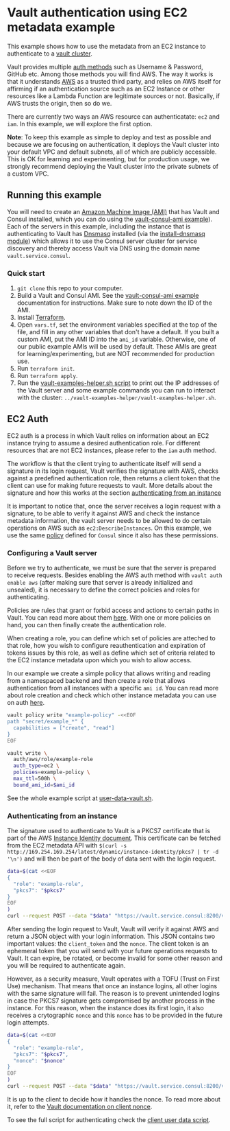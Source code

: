 # Vault authentication using EC2 metadata example

This example shows how to use the metadata from an EC2 instance to authenticate
to a [vault cluster][vault_cluster].

Vault provides multiple [auth methods][auth_methods] such as Username & Password, GitHub
etc. Among those methods you will find AWS. The way it works is that it
understands [AWS][aws_auth] as a trusted third party, and relies on AWS itself for affirming
if an authentication source such as an EC2 Instance or other resources like a
Lambda Function are legitimate sources or not. Basically, if AWS trusts the
origin, then so do we.

There are currently two ways an AWS resource can authenticatate: `ec2` and `iam`. In
this example, we will explore the first option.

**Note**: To keep this example as simple to deploy and test as possible and because we are
focusing on authentication, it deploys the Vault cluster into your default VPC and default subnets,
 all of which are publicly accessible. This is OK for learning and experimenting, but for
production usage, we strongly recommend deploying the Vault cluster into the private subnets
of a custom VPC.

## Running this example
You will need to create an [Amazon Machine Image (AMI)][ami] that has Vault and Consul installed,
which you can do using the [vault-consul-ami example][vault_consul_ami]). Each of the servers
in this example, including the instance that is authenticating to Vault has [Dnsmasq][dnsmasq]
installed (via the [install-dnsmasq module][dnsmasq_module]) which allows it to use the Consul
server cluster for service discovery and thereby access Vault via DNS using the domain name
`vault.service.consul`.

### Quick start

1. `git clone` this repo to your computer.
1. Build a Vault and Consul AMI. See the [vault-consul-ami example][vault_consul_ami] documentation for
   instructions. Make sure to note down the ID of the AMI.
1. Install [Terraform](https://www.terraform.io/).
1. Open `vars.tf`, set the environment variables specified at the top of the file, and fill in any other variables that
   don't have a default. If you built a custom AMI, put the AMI ID into the `ami_id` variable. Otherwise, one of our
   public example AMIs will be used by default. These AMIs are great for learning/experimenting, but are NOT
   recommended for production use.
1. Run `terraform init`.
1. Run `terraform apply`.
1. Run the [vault-examples-helper.sh script](https://github.com/hashicorp/terraform-aws-vault/tree/master/examples/vault-examples-helper/vault-examples-helper.sh) to
   print out the IP addresses of the Vault server and some example commands you can run to interact with the cluster:
   `../vault-examples-helper/vault-examples-helper.sh`.


## EC2 Auth

EC2 auth is a process in which Vault relies on information about an EC2 instance
trying to assume a desired authentication role. For different resources that are
not EC2 instances, please refer to the `iam` auth method.

The workflow is that the client trying to authenticate itself will send a
signature in its login request, Vault verifies the signature with AWS, checks
against a predefined authentication role, then returns a client token that the
client can use for making future requests to vault. More details about the
signature and how this works at the section [authenticating from an
instance](#authenticating-from-an-instance)

It is important to notice that, once the server receives a login request with a
signature, to be able to verify it against AWS and check the instance
metadata information, the vault server needs to be allowed to do certain
operations on AWS such as `ec2:DescribeInstances`. On this example, we use the
same [policy][consul_policy] defined for `Consul` since it also has these
permissions.


### Configuring a Vault server

Before we try to authenticate, we must be sure that the server is prepared to
receive requests. Besides enabling the AWS auth method with `vault auth enable
aws` (after making sure that server is already initialized and unsealed), it is
necessary to define the correct policies and roles for authenticating.

Policies are rules that grant or forbid access and actions to certain paths in
Vault. You can read more about them [here][policies_doc]. With one or more
policies on hand, you can then finally create the authentication role.

When creating a role, you can define which set of policies are atteched to that
role, how you wish to configure reauthentication and expiration of tokens issues
by this role, as well as define which set of criteria related to the EC2 instance
metadata upon which you wish to allow access.

In our example we create a simple policy that allows writing and reading from a
namespaced backend and then create a role that allows authentication from all
instances with a specific `ami id`. You can read more about role
creation and check which other instance metadata you can use on auth [here][create_role].


```bash
vault policy write "example-policy" -<<EOF
path "secret/example_*" {
  capabilities = ["create", "read"]
}
EOF

vault write \
  auth/aws/role/example-role
  auth_type=ec2 \
  policies=example-policy \
  max_ttl=500h \
  bound_ami_id=$ami_id
```

See the whole example script at [user-data-vault.sh](user-data-vault.sh).


### Authenticating from an instance

The signature used to authenticate to Vault is a PKCS7 certificate that is part of the AWS
[Instance Identity document][instance_identity]. This certificate can be fetched from the EC2
metadata API with `$(curl -s http://169.254.169.254/latest/dynamic/instance-identity/pkcs7 | tr -d '\n')`
and will then be part of the body of data sent with the login request.

```bash
data=$(cat <<EOF
{
  "role": "example-role",
  "pkcs7": "$pkcs7"
}
EOF
)
curl --request POST --data "$data" "https://vault.service.consul:8200/v1/auth/aws/login"
```

After sending the login request to Vault, Vault will verify it against AWS and
return a JSON object with your login information. This JSON contains two
important values: the `client_token` and the `nonce`. The client token is an
ephemeral token that you will send with your future operations requests to
Vault. It can expire, be rotated, or become invalid for some other reason and
you will be required to authenticate again.

However, as a security measure, Vault operates with a TOFU (Trust on First Use)
mechanism. That means that once an instance logins, all other logins with the
same signature will fail. The reason is to prevent unintended logins in case the
PKCS7 signature gets compromised by another process in the instance. For this
reason, when the instance does its first login, it also receives a crytographic
`nonce` and this `nonce` has to be provided in the future login attempts.


```bash
data=$(cat <<EOF
{
  "role": "example-role",
  "pkcs7": "$pkcs7",
  "nonce": "$nonce"
}
EOF
)
curl --request POST --data "$data" "https://vault.service.consul:8200/v1/auth/aws/login"
```

It is up to the client to decide how it handles the nonce. To read more about
it, refer to the [Vault documentation on client nonce][nonce].

To see the full script for authenticating check the [client user data
script](user-data-auth-client.sh).


[ami]: http://docs.aws.amazon.com/AWSEC2/latest/UserGuide/AMIs.html
[dnsmasq]: http://www.thekelleys.org.uk/dnsmasq/doc.html
[dnsmasq_module]: https://github.com/hashicorp/terraform-aws-consul/tree/master/modules/install-dnsmasq
[vault_consul_ami]: https://github.com/hashicorp/terraform-aws-vault/tree/master/examples/vault-consul-ami
[vault_cluster]: ../../modules/vault-cluster
[policies_doc]: https://www.vaultproject.io/docs/concepts/policies.html
[auth_methods]: https://www.vaultproject.io/docs/auth/index.html
[create_role]: https://www.vaultproject.io/api/auth/aws/index.html#create-role
[consul_policy]: https://github.com/hashicorp/terraform-aws-consul/blob/master/modules/consul-iam-policies/main.tf
[instance_identity]: https://docs.aws.amazon.com/AWSEC2/latest/UserGuide/instance-identity-documents.html
[aws_auth]:https://www.vaultproject.io/docs/auth/aws.html
[nonce]: https://www.vaultproject.io/docs/auth/aws.html#client-nonce
